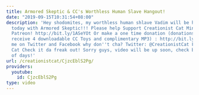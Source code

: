 ```yaml
---
title: Armored Skeptic & CC's Worthless Human Slave Hangout!
date: "2019-09-15T10:31:54+08:00"
description: 'Hey shodomites, my worthless human shlave Vadim will be hanging out
  today with Armored Skeptic!!! Please help Support Creationist Cat Ministries on
  Patreon! http://bit.ly/1ASeYOt Or make a one time donation (donations of $5 or more
  receive 4 downloadable CC Toys and complimentary MP3) : http://bit.ly/1eQR4sR Stalk
  me on Twitter and Facebook why don''t cha? Twitter: @CreationistCat Facebook: Creationist
  Cat Check it da freak out! Sorry guys, video will be up soon, check back in a couple
  of days!'
url: /creationistcat/CjzcEblS2Pg/
providers:
  youtube:
    id: CjzcEblS2Pg
type: video
---
```

